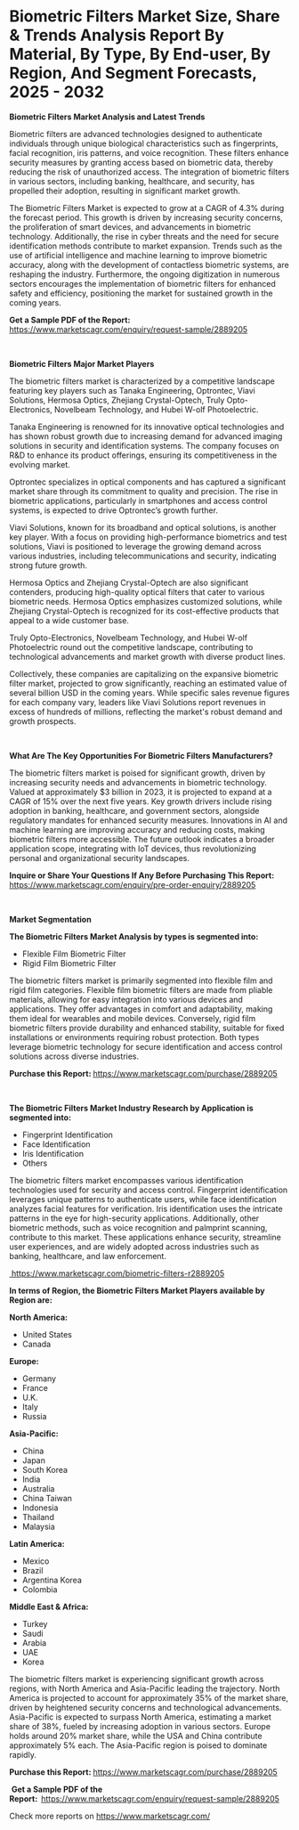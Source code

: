 <p><h1>Biometric Filters Market Size, Share & Trends Analysis Report By Material, By Type, By End-user, By Region, And Segment Forecasts, 2025 - 2032</h1></p><p><strong>Biometric Filters Market Analysis and Latest Trends</strong></p>
<p><p>Biometric filters are advanced technologies designed to authenticate individuals through unique biological characteristics such as fingerprints, facial recognition, iris patterns, and voice recognition. These filters enhance security measures by granting access based on biometric data, thereby reducing the risk of unauthorized access. The integration of biometric filters in various sectors, including banking, healthcare, and security, has propelled their adoption, resulting in significant market growth.</p><p>The Biometric Filters Market is expected to grow at a CAGR of 4.3% during the forecast period. This growth is driven by increasing security concerns, the proliferation of smart devices, and advancements in biometric technology. Additionally, the rise in cyber threats and the need for secure identification methods contribute to market expansion. Trends such as the use of artificial intelligence and machine learning to improve biometric accuracy, along with the development of contactless biometric systems, are reshaping the industry. Furthermore, the ongoing digitization in numerous sectors encourages the implementation of biometric filters for enhanced safety and efficiency, positioning the market for sustained growth in the coming years.</p></p>
<p><strong>Get a Sample PDF of the Report:&nbsp;</strong> <a href="https://www.marketscagr.com/enquiry/request-sample/2889205?utm_campaign=2795&utm_medium=2&utm_source=Github&utm_content=ia&utm_term=14032025&utm_id=biometric-filters">https://www.marketscagr.com/enquiry/request-sample/2889205</a></p>
<p>&nbsp;</p>
<p><strong>Biometric Filters Major Market Players</strong></p>
<p><p>The biometric filters market is characterized by a competitive landscape featuring key players such as Tanaka Engineering, Optrontec, Viavi Solutions, Hermosa Optics, Zhejiang Crystal-Optech, Truly Opto-Electronics, Novelbeam Technology, and Hubei W-olf Photoelectric. </p><p>Tanaka Engineering is renowned for its innovative optical technologies and has shown robust growth due to increasing demand for advanced imaging solutions in security and identification systems. The company focuses on R&D to enhance its product offerings, ensuring its competitiveness in the evolving market.</p><p>Optrontec specializes in optical components and has captured a significant market share through its commitment to quality and precision. The rise in biometric applications, particularly in smartphones and access control systems, is expected to drive Optrontec’s growth further. </p><p>Viavi Solutions, known for its broadband and optical solutions, is another key player. With a focus on providing high-performance biometrics and test solutions, Viavi is positioned to leverage the growing demand across various industries, including telecommunications and security, indicating strong future growth.</p><p>Hermosa Optics and Zhejiang Crystal-Optech are also significant contenders, producing high-quality optical filters that cater to various biometric needs. Hermosa Optics emphasizes customized solutions, while Zhejiang Crystal-Optech is recognized for its cost-effective products that appeal to a wide customer base.</p><p>Truly Opto-Electronics, Novelbeam Technology, and Hubei W-olf Photoelectric round out the competitive landscape, contributing to technological advancements and market growth with diverse product lines.</p><p>Collectively, these companies are capitalizing on the expansive biometric filter market, projected to grow significantly, reaching an estimated value of several billion USD in the coming years. While specific sales revenue figures for each company vary, leaders like Viavi Solutions report revenues in excess of hundreds of millions, reflecting the market's robust demand and growth prospects.</p></p>
<p>&nbsp;</p>
<p><strong>What Are The Key Opportunities For Biometric Filters Manufacturers?</strong></p>
<p><p>The biometric filters market is poised for significant growth, driven by increasing security needs and advancements in biometric technology. Valued at approximately $3 billion in 2023, it is projected to expand at a CAGR of 15% over the next five years. Key growth drivers include rising adoption in banking, healthcare, and government sectors, alongside regulatory mandates for enhanced security measures. Innovations in AI and machine learning are improving accuracy and reducing costs, making biometric filters more accessible. The future outlook indicates a broader application scope, integrating with IoT devices, thus revolutionizing personal and organizational security landscapes.</p></p>
<p><strong>Inquire or Share Your Questions If Any Before Purchasing This Report:</strong> <a href="https://www.marketscagr.com/enquiry/pre-order-enquiry/2889205?utm_campaign=2795&utm_medium=2&utm_source=Github&utm_content=ia&utm_term=14032025&utm_id=biometric-filters">https://www.marketscagr.com/enquiry/pre-order-enquiry/2889205</a></p>
<p>&nbsp;</p>
<p><strong>Market Segmentation</strong></p>
<p><strong>The Biometric Filters Market Analysis by types is segmented into:</strong></p>
<p><ul><li>Flexible Film Biometric Filter</li><li>Rigid Film Biometric Filter</li></ul></p>
<p><p>The biometric filters market is primarily segmented into flexible film and rigid film categories. Flexible film biometric filters are made from pliable materials, allowing for easy integration into various devices and applications. They offer advantages in comfort and adaptability, making them ideal for wearables and mobile devices. Conversely, rigid film biometric filters provide durability and enhanced stability, suitable for fixed installations or environments requiring robust protection. Both types leverage biometric technology for secure identification and access control solutions across diverse industries.</p></p>
<p><strong>Purchase this Report:&nbsp;</strong><a href="https://www.marketscagr.com/purchase/2889205?utm_campaign=2795&utm_medium=2&utm_source=Github&utm_content=ia&utm_term=14032025&utm_id=biometric-filters">https://www.marketscagr.com/purchase/2889205</a></p>
<p>&nbsp;</p>
<p><strong>The Biometric Filters Market Industry Research by Application is segmented into:</strong></p>
<p><ul><li>Fingerprint Identification</li><li>Face Identification</li><li>Iris Identification</li><li>Others</li></ul></p>
<p><p>The biometric filters market encompasses various identification technologies used for security and access control. Fingerprint identification leverages unique patterns to authenticate users, while face identification analyzes facial features for verification. Iris identification uses the intricate patterns in the eye for high-security applications. Additionally, other biometric methods, such as voice recognition and palmprint scanning, contribute to this market. These applications enhance security, streamline user experiences, and are widely adopted across industries such as banking, healthcare, and law enforcement.</p></p>
<p><a href="https://www.marketscagr.com/biometric-filters-r2889205?utm_campaign=2795&utm_medium=2&utm_source=Github&utm_content=ia&utm_term=14032025&utm_id=biometric-filters">&nbsp;https://www.marketscagr.com/biometric-filters-r2889205</a></p>
<p><strong>In terms of Region, the Biometric Filters Market Players available by Region are:</strong></p>
<p>
    <p> <strong> North America: </strong>
        <ul>
            <li>United States</li>
            <li>Canada</li>
        </ul>
        </p> 
    <p> <strong> Europe: </strong>
        <ul>
            <li>Germany</li>
            <li>France</li>
            <li>U.K.</li>
            <li>Italy</li>
            <li>Russia</li>
        </ul>
        </p> 
    <p> <strong> Asia-Pacific: </strong>
        <ul>
            <li>China</li>
            <li>Japan</li>
            <li>South Korea</li>
            <li>India</li>
            <li>Australia</li>
            <li>China Taiwan</li>
            <li>Indonesia</li>
            <li>Thailand</li>
            <li>Malaysia</li>
        </ul>
        </p> 
    <p> <strong> Latin America: </strong>
        <ul>
            <li>Mexico</li>
            <li>Brazil</li>
            <li>Argentina Korea</li>
            <li>Colombia</li>
        </ul>
        </p> 
    <p> <strong> Middle East & Africa: </strong>
        <ul>
            <li>Turkey</li>
            <li>Saudi</li>
            <li>Arabia</li>
            <li>UAE</li>
            <li>Korea</li>
        </ul>
    </p>
    </p>
<p><p>The biometric filters market is experiencing significant growth across regions, with North America and Asia-Pacific leading the trajectory. North America is projected to account for approximately 35% of the market share, driven by heightened security concerns and technological advancements. Asia-Pacific is expected to surpass North America, estimating a market share of 38%, fueled by increasing adoption in various sectors. Europe holds around 20% market share, while the USA and China contribute approximately 5% each. The Asia-Pacific region is poised to dominate rapidly.</p></p>
<p><strong>Purchase this Report: </strong><a href="https://www.marketscagr.com/purchase/2889205?utm_campaign=2795&utm_medium=2&utm_source=Github&utm_content=ia&utm_term=14032025&utm_id=biometric-filters">https://www.marketscagr.com/purchase/2889205</a></p>
<p>&nbsp;<strong>Get a Sample PDF of the Report:&nbsp;&nbsp;</strong><a href="https://www.marketscagr.com/enquiry/request-sample/2889205?utm_campaign=2795&utm_medium=2&utm_source=Github&utm_content=ia&utm_term=14032025&utm_id=biometric-filters">https://www.marketscagr.com/enquiry/request-sample/2889205</a></p>
<p><strong></strong></p>
<p>Check more reports on <a href="https://www.marketscagr.com/?utm_campaign=2795&utm_medium=2&utm_source=Github&utm_content=ia&utm_term=14032025&utm_id=biometric-filters">https://www.marketscagr.com/</a></p>